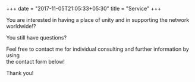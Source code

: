 +++
date = "2017-11-05T21:05:33+05:30"
title = "Service"
+++

You are interested in having a place of unity and in supporting the network worldwide!?

You still have questions?

Feel free to contact me for individual consulting and further information by using <br> the contact form below!

Thank you!
